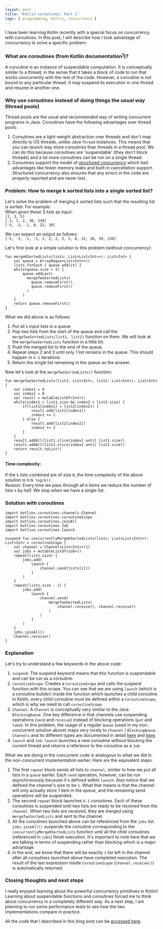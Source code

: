 ```yaml
---
layout: post
title: "Kotlin coroutines: Part 1"
tags: [ programming, kotlin, concurrency ]
---
```


I have been learning Kotlin recently with a special focus on concurrency with coroutines. In this post, I will describe how I took advantage of concurrency to solve a specific problem.

### What are coroutines (from Kotlin documentation<sup>[1]</sup>)?  
A coroutine is an instance of suspendable computation. It is conceptually similar to a thread, in the sense that it takes a block of code to run that works concurrently with the rest of the code. However, a coroutine is not bound to any particular thread. It may suspend its execution in one thread and resume in another one.

### Why use coroutines instead of doing things the usual way (thread pools)
Thread pools are the usual and recommended way of writing concurrent programs in Java. Coroutines have the following advantages over thread pools:
1. Coroutines are a light-weight abstraction over threads and don't map directly to OS threads, unlike Java `Thread` instances. This means that you can launch way more coroutines than threads in a thread pool. We can do this because coroutines are 'suspendable' (they don't block threads) and a lot more coroutines can be run on a single thread.
2. Coroutines support the model of [structured concurrency](https://kotlinlang.org/docs/coroutines-basics.html#structured-concurrency) which had advantages like fewer memory leaks and built-in cancellation support. Structured concurrency also ensures that any errors in the code are properly reported and are never lost.

### Problem: How to merge k sorted lists into a single sorted list?  
Let's solve the problem of merging k sorted lists such that the resulting list is sorted. For example:  
When given these 3 lists as input:  
`[2, 3, 5]`  
`[-1, 1, 2, 30, 239]`  
`[-5, -3, -1, 8, 22, 39]`

We can expect an output as follows:  
`[-5, -3, -1, -1, 1, 2, 2, 3, 5, 8, 22, 30, 39, 239]`

Let's first look at a simple solution to this problem (without concurrency):
```
fun mergeKSortedLists(lists: List<List<Int>>): List<Int> {
    val queue = ArrayDeque<List<Int>>()
    lists.forEach { queue.add(it) }
    while(queue.size > 1) {
        queue.addLast(
          mergeTwoSortedLists(
            queue.removeFirst(),
            queue.removeFirst()
          )
        )
    }
    return queue.removeFirst()
}
```

What we did above is as follows:
1. Put all `k` input lists in a queue
2. Pop two lists from the start of the queue and call the `mergeTwoSortedLists(list1, list2)` function on them. We will look at the `mergeTwoSortedLists` function in a little bit.
3. Push the merged list to the end of the queue.
4. Repeat steps 2 and 3 until only 1 list remains in the queue. This should happen in `k-1` iterations.
5. Return the single list remaining in the queue as the answer.

Now let's look at the `mergeTwoSortedLists()` function:
```
fun mergeTwoSortedLists(list1: List<Int>, list2: List<Int>): List<Int> {
    var index1 = 0
    var index2 = 0
    val result = mutableListOf<Int>()
    while(index1 < list1.size && index2 < list2.size) {
        if(list1[index1] < list2[index2]) {
            result.add(list1[index1])
            index1 += 1
        } else {
            result.add(list2[index2])
            index2 += 1
        }
    }
    result.addAll(list1.slice(index1 until list1.size))
    result.addAll(list2.slice(index2 until list2.size))
    return result.toList()
}
```
#### Time complexity:  
If the `k` lists combined are of size `N`, the time complexity of the above solution is `O(N log(k))`.  
*Reason*: Every time we pass through all `N` items we reduce the number of lists `k` by half. We stop when we have a single list.

### Solution with coroutines
```
import kotlinx.coroutines.channels.Channel
import kotlinx.coroutines.coroutineScope
import kotlinx.coroutines.joinAll
import kotlinx.coroutines.Job
import kotlinx.coroutines.launch

suspend fun concurrentlyMergeKSortedLists(lists: List<List<Int>>): List<Int> = coroutineScope {
    val channel = Channel<List<Int>>(1)
    val jobs = mutableListOf<Job>()
    repeat(lists.size) {
        jobs.add(
            launch {
                channel.send(lists[it])
            }
        )
    }
    repeat(lists.size - 1) {
        jobs.add(
            launch {
                channel.send(
                    mergeTwoSortedLists(
                        channel.receive(), channel.receive()
                    )
                )
            }
        )
    }
    jobs.joinAll()
    channel.receive()
}
```

### Explanation
Let's try to understand a few keywords in the above code:
1. `suspend`: The suspend keyword means that this function is suspendable and can be run as a coroutine.
2. `coroutineScope`: Creates a `CoroutineScope` and calls the suspend function with this scope. You can see that we are using `launch` (which is a coroutine builder) inside the function which launches a child coroutine. In Kotlin, every child coroutine must be defined within a `CoroutineScope`, which is why we need to call `coroutineScope`.
3. `Channel`: A `Channel` is conceptually very similar to the Java `BlockingQueue`. One key difference is that channels use suspending operations (`send` and `receive`) instead of blocking operations (`put` and `take`). In this problem, the usage of a regular `Queue` (used in my non-concurrent solution above) maps very nicely to `Channel` / `BlockingQueue`. `Channels` and its different types are documented in detail [here](https://kotlinlang.org/docs/coroutines-and-channels.html#channels) and [here](https://kotlinlang.org/docs/channels.html).
4. `launch` and `Job`: `launch` launches a new coroutine without blocking the current thread and returns a reference to the coroutine as a `Job`.

What we are doing in the concurrent code is analogous to what we did in the non-concurrent implementation earlier. Here are the equivalent steps:
1. The first `repeat` block sends all lists to `channel`, similar to how we put all lists in a `queue` earlier. Each `send` operation, however, can be run asynchronously because it's defined within `launch`. Also notice that we defined the channel's size to be `1`. What that means is that the channel will only actually store 1 item in the queue, and the remaining send operations will be suspended.
2. The second `repeat` block launches `k-1` coroutines. Each of these coroutines is suspended until two lists are ready to be received from the `channel`. When two lists are received, they are merged using `mergeTwoSortedLists` and sent to the channel.
3. All the coroutines launched above can be referenced from the `jobs` list. `jobs.joinAll()` suspends the coroutine corresponding to the `concurrentlyMergeKSortedLists` function until all the child coroutines (referenced in `jobs`) finish execution. It's important to note here that we are talking in terms of suspending rather than blocking which is a major advantage.
4. In the end, we know that there will be exactly `1` list left in the channel after all coroutines launched above have completed execution. The result of the last expression inside `CoroutineScope` (`channel.receive()`) is automatically returned. 

### Closing thoughts and next steps
I really enjoyed learning about the powerful concurrency primitives in Kotlin! Learning about suspendable functions and coroutines forced me to think about concurrency in a completely different way. As a next step, I am planning to run some performance tests to see how the two implementations compare in practice.

All the code that I described in this blog post can be [accessed here](https://github.com/ankushb92/LearningKotlin/blob/main/src/main/kotlin/mergeKSortedLists.kt).

[1]: https://kotlinlang.org/docs/coroutines-basics.html
